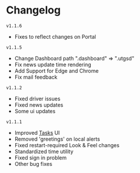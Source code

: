 # Changelog

`v1.1.6`

- Fixes to reflect changes on Portal

`v1.1.5`

- Change Dashboard path ".dashboard" => ".utgsd"
- Fix news update time rendering
- Add Support for Edge and Chrome
- Fix mail feedback

`v1.1.2`

- Fixed driver issues
- Fixed news updates
- Some ui updates

`v1.1.1`

- Improved [Tasks](src/main/java/core/task) UI
- Removed 'greetings' on local alerts
- Fixed restart-required Look & Feel changes
- Standardized time utility
- Fixed sign in problem
- Other bug fixes
